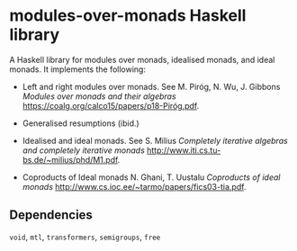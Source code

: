 modules-over-monads Haskell library
===================================

A Haskell library for modules over monads, idealised monads, and ideal monads. It implements the following:

* Left and right modules over monads. See M. Piróg, N. Wu, J. Gibbons *Modules over monads and their algebras* <https://coalg.org/calco15/papers/p18-Piróg.pdf>.

* Generalised resumptions (ibid.)

* Idealised and ideal monads. See S. Milius *Completely iterative algebras and completely iterative monads* <http://www.iti.cs.tu-bs.de/~milius/phd/M1.pdf>.

* Coproducts of Ideal monads N. Ghani, T. Uustalu *Coproducts of ideal monads* <http://www.cs.ioc.ee/~tarmo/papers/fics03-tia.pdf>.

Dependencies
------------

`void`, `mtl`, `transformers`, `semigroups`, `free`
